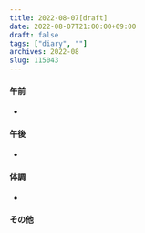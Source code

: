 ```yaml
---
title: 2022-08-07[draft]
date: 2022-08-07T21:00:00+09:00
draft: false
tags: ["diary", ""]
archives: 2022-08
slug: 115043
---
```

#### 午前
- 
#### 午後
- 
#### 体調
- 
#### その他